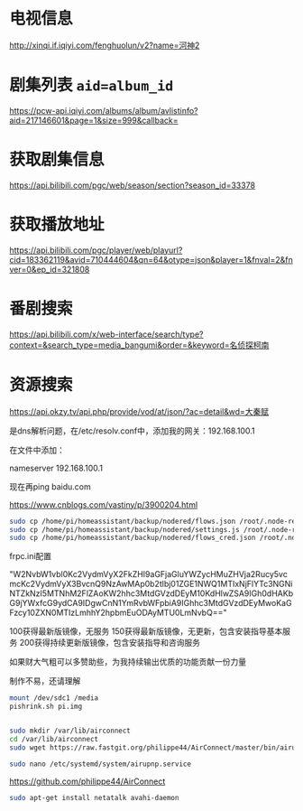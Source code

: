 

# 电视信息
http://xinqi.if.iqiyi.com/fenghuolun/v2?name=河神2

# 剧集列表 `aid=album_id`
https://pcw-api.iqiyi.com/albums/album/avlistinfo?aid=217146601&page=1&size=999&callback=

# 获取剧集信息
https://api.bilibili.com/pgc/web/season/section?season_id=33378


# 获取播放地址
https://api.bilibili.com/pgc/player/web/playurl?cid=183362119&avid=710444604&qn=64&otype=json&player=1&fnval=2&fnver=0&ep_id=321808

# 番剧搜索
https://api.bilibili.com/x/web-interface/search/type?context=&search_type=media_bangumi&order=&keyword=名侦探柯南

# 资源搜索
https://api.okzy.tv/api.php/provide/vod/at/json/?ac=detail&wd=大秦赋



是dns解析问题，在/etc/resolv.conf中，添加我的网关：192.168.100.1

在文件中添加：

nameserver 192.168.100.1

现在再ping baidu.com

https://www.cnblogs.com/vastiny/p/3900204.html


```bash
sudo cp /home/pi/homeassistant/backup/nodered/flows.json /root/.node-red/flows.json 
sudo cp /home/pi/homeassistant/backup/nodered/settings.js /root/.node-red/settings.js
sudo cp /home/pi/homeassistant/backup/nodered/flows_cred.json /root/.node-red/flows_cred.json
```

frpc.ini配置

"W2NvbW1vbl0Kc2VydmVyX2FkZHI9aGFjaGluYWZycHMuZHVja2Rucy5vcmcKc2VydmVyX3BvcnQ9NzAwMAp0b2tlbj01ZGE1NWQ1MTIxNjFlYTc3NGNiNTZkNzI5MTNhM2FlZAoKW2hhc3MtdGVzdDEyM10KdHlwZSA9IGh0dHAKbG9jYWxfcG9ydCA9IDgwCnN1YmRvbWFpbiA9IGhhc3MtdGVzdDEyMwoKaGFzcy10ZXN0MTIzLmhhY2hpbmEuODAyMTU0LmNvbQ=="



100获得最新版镜像，无服务
150获得最新版镜像，无更新，包含安装指导基本服务
200获得持续更新版镜像，包含安装指导和咨询服务

如果财大气粗可以多赞助些，为我持续输出优质的功能贡献一份力量

制作不易，还请理解

```bash
mount /dev/sdc1 /media
pishrink.sh pi.img



```

```bash
sudo mkdir /var/lib/airconnect
cd /var/lib/airconnect
sudo wget https://raw.fastgit.org/philippe44/AirConnect/master/bin/airupnp-arm && sudo chmod +x airupnp-arm

sudo nano /etc/systemd/system/airupnp.service
```

https://github.com/philippe44/AirConnect


```bash
sudo apt-get install netatalk avahi-daemon
```